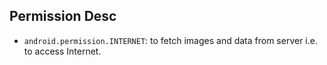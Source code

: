 Permission Desc
---------------

* `android.permission.INTERNET`: to fetch images and data from server i.e. to access Internet.
